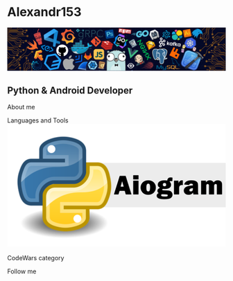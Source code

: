 # Alexandr153

![Header](https://github.com/Alexandr153/Alexandr153/blob/main/assets/header.png)

## Python & Android Developer

About me

Languages and Tools
![Aiogram](https://github.com/Alexandr153/Alexandr153/blob/main/assets/aiogram.png)

CodeWars category

Follow me